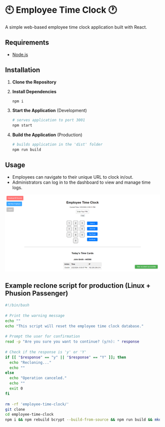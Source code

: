 # 🕙 Employee Time Clock 🕐

A simple web-based employee time clock application built with React.

## Requirements

- [Node.js](https://nodejs.org/)

## Installation

1. **Clone the Repository**
   
2. **Install Dependencies**

   ```bash
   npm i
   ```

3. **Start the Application** (Development)

   ```bash
   # serves application to port 3001
   npm start
   ```

4. **Build the Application** (Production)

   ```bash
   # builds application in the 'dist' folder
   npm run build
   ```

## Usage

- Employees can navigate to their unique URL to clock in/out.
- Administrators can log in to the dashboard to view and manage time logs.

<!-- screenshot -->
![Screenshot](screenshot.png)

## Example reclone script for production (Linux + Phusion Passenger)

   ```bash
   #!/bin/bash

   # Print the warning message
   echo ""
   echo "This script will reset the employee time clock database."
   
   # Prompt the user for confirmation
   read -p "Are you sure you want to continue? (y/n): " response
   
   # Check if the response is 'y' or 'Y'
   if [[ "$response" == "y" || "$response" == "Y" ]]; then
     echo "Recloning..."
     echo ""
   else
     echo "Operation canceled."
     echo ""
     exit 0
   fi
   
   rm -rf 'employee-time-clock/'
   git clone 
   cd employee-time-clock
   npm i && npm rebuild bcrypt --build-from-source && npm run build && mkdir ./tmp && touch ./tmp/restart.txt


